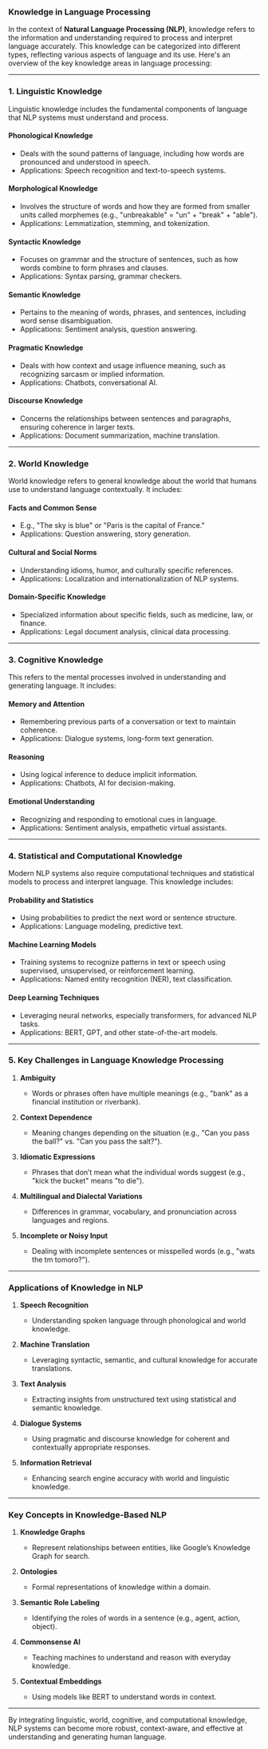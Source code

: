 ### Knowledge in Language Processing

In the context of **Natural Language Processing (NLP)**, knowledge refers to the information and understanding required to process and interpret language accurately. This knowledge can be categorized into different types, reflecting various aspects of language and its use. Here's an overview of the key knowledge areas in language processing:

---

### 1. **Linguistic Knowledge**

Linguistic knowledge includes the fundamental components of language that NLP systems must understand and process.

#### **Phonological Knowledge**

- Deals with the sound patterns of language, including how words are pronounced and understood in speech.
- Applications: Speech recognition and text-to-speech systems.

#### **Morphological Knowledge**

- Involves the structure of words and how they are formed from smaller units called morphemes (e.g., "unbreakable" = "un" + "break" + "able").
- Applications: Lemmatization, stemming, and tokenization.

#### **Syntactic Knowledge**

- Focuses on grammar and the structure of sentences, such as how words combine to form phrases and clauses.
- Applications: Syntax parsing, grammar checkers.

#### **Semantic Knowledge**

- Pertains to the meaning of words, phrases, and sentences, including word sense disambiguation.
- Applications: Sentiment analysis, question answering.

#### **Pragmatic Knowledge**

- Deals with how context and usage influence meaning, such as recognizing sarcasm or implied information.
- Applications: Chatbots, conversational AI.

#### **Discourse Knowledge**

- Concerns the relationships between sentences and paragraphs, ensuring coherence in larger texts.
- Applications: Document summarization, machine translation.

---

### 2. **World Knowledge**

World knowledge refers to general knowledge about the world that humans use to understand language contextually. It includes:

#### **Facts and Common Sense**

- E.g., "The sky is blue" or "Paris is the capital of France."
- Applications: Question answering, story generation.

#### **Cultural and Social Norms**

- Understanding idioms, humor, and culturally specific references.
- Applications: Localization and internationalization of NLP systems.

#### **Domain-Specific Knowledge**

- Specialized information about specific fields, such as medicine, law, or finance.
- Applications: Legal document analysis, clinical data processing.

---

### 3. **Cognitive Knowledge**

This refers to the mental processes involved in understanding and generating language. It includes:

#### **Memory and Attention**

- Remembering previous parts of a conversation or text to maintain coherence.
- Applications: Dialogue systems, long-form text generation.

#### **Reasoning**

- Using logical inference to deduce implicit information.
- Applications: Chatbots, AI for decision-making.

#### **Emotional Understanding**

- Recognizing and responding to emotional cues in language.
- Applications: Sentiment analysis, empathetic virtual assistants.

---

### 4. **Statistical and Computational Knowledge**

Modern NLP systems also require computational techniques and statistical models to process and interpret language. This knowledge includes:

#### **Probability and Statistics**

- Using probabilities to predict the next word or sentence structure.
- Applications: Language modeling, predictive text.

#### **Machine Learning Models**

- Training systems to recognize patterns in text or speech using supervised, unsupervised, or reinforcement learning.
- Applications: Named entity recognition (NER), text classification.

#### **Deep Learning Techniques**

- Leveraging neural networks, especially transformers, for advanced NLP tasks.
- Applications: BERT, GPT, and other state-of-the-art models.

---

### 5. **Key Challenges in Language Knowledge Processing**

1. **Ambiguity**    
    - Words or phrases often have multiple meanings (e.g., "bank" as a financial institution or riverbank).

2. **Context Dependence**
    - Meaning changes depending on the situation (e.g., "Can you pass the ball?" vs. "Can you pass the salt?").

3. **Idiomatic Expressions**
    - Phrases that don’t mean what the individual words suggest (e.g., "kick the bucket" means "to die").

4. **Multilingual and Dialectal Variations**
    - Differences in grammar, vocabulary, and pronunciation across languages and regions.

5. **Incomplete or Noisy Input**    
    - Dealing with incomplete sentences or misspelled words (e.g., "wats the tm tomoro?").

---

### Applications of Knowledge in NLP

1. **Speech Recognition**
    - Understanding spoken language through phonological and world knowledge.

2. **Machine Translation**
    - Leveraging syntactic, semantic, and cultural knowledge for accurate translations.

3. **Text Analysis**    
    - Extracting insights from unstructured text using statistical and semantic knowledge.

4. **Dialogue Systems**    
    - Using pragmatic and discourse knowledge for coherent and contextually appropriate responses.

5. **Information Retrieval**    
    - Enhancing search engine accuracy with world and linguistic knowledge.

---

### Key Concepts in Knowledge-Based NLP

1. **Knowledge Graphs**
    - Represent relationships between entities, like Google’s Knowledge Graph for search.

2. **Ontologies**
    - Formal representations of knowledge within a domain.

3. **Semantic Role Labeling**
    - Identifying the roles of words in a sentence (e.g., agent, action, object).

4. **Commonsense AI**
    - Teaching machines to understand and reason with everyday knowledge.

5. **Contextual Embeddings**
    - Using models like BERT to understand words in context.

---

By integrating linguistic, world, cognitive, and computational knowledge, NLP systems can become more robust, context-aware, and effective at understanding and generating human language.